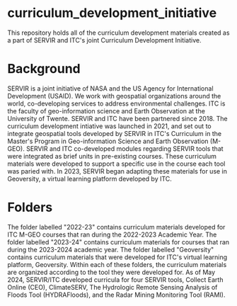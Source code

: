 # curriculum_development_initiative
This repository holds all of the curriculum development materials created as a part of SERVIR and ITC's joint Curriculum Development Initiative. 

# Background 
SERVIR is a joint initiative of NASA and the US Agency for International Development (USAID). We work with geospatial organizations around the world, co-developing services to address environmental challenges. ITC is the faculty of geo-information science and Earth Observation at the University of Twente. SERVIR and ITC have been partnered since 2018. The curriculum development intiative was launched in 2021, and set out to integrate geospatial tools developed by SERVIR in ITC's Curriculum in the Master's Program in Geo-information Science and Earth Observation (M-GEO). SERVIR and ITC co-developed modules regarding SERVIR tools that were integrated as brief units in pre-existing courses. These curriculum materials were developed to support a specific use in the course each tool was paried with. In 2023, SERVIR began adapting these materials for use in Geoversity, a virtual learning platform developed by ITC. 

# Folders 
The folder labelled "2022-23" contains curriculum materials developed for ITC M-GEO courses that ran during the 2022-2023 Academic Year. The folder labelled "2023-24" contains curriculum materials for courses that ran during the 2023-2024 academic year. The folder labelled "Geoversity" contains curriculum materials that were developed for ITC's virtual learning platform, Geoversity. Within each of these folders, the curriculum materials are organized according to the tool they were developed for. As of May 2024, SERVIR/ITC developed curricula for four SERVIR tools, Collect Earth Online (CEO), ClimateSERV, The Hydrologic Remote Sensing Analysis of Floods Tool (HYDRAFloods), and the Radar Mining Monitoring Tool (RAMI).
